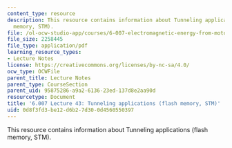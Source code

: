 ```yaml
---
content_type: resource
description: This resource contains information about Tunneling applications (flash
  memory, STM).
file: /ol-ocw-studio-app/courses/6-007-electromagnetic-energy-from-motors-to-lasers-spring-2011/0d8f3fd3be12d6b27d300d4560550397_MIT6_007S11_lec43.pdf
file_size: 2258445
file_type: application/pdf
learning_resource_types:
- Lecture Notes
license: https://creativecommons.org/licenses/by-nc-sa/4.0/
ocw_type: OCWFile
parent_title: Lecture Notes
parent_type: CourseSection
parent_uid: 95875286-a9a2-6136-23ed-137d8e2aa90d
resourcetype: Document
title: '6.007 Lecture 43: Tunneling applications (flash memory, STM)'
uid: 0d8f3fd3-be12-d6b2-7d30-0d4560550397
---
```

This resource contains information about Tunneling applications (flash memory, STM).